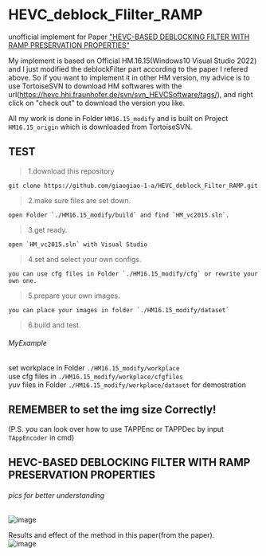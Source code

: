 # HEVC_deblock_FIilter_RAMP
unofficial implement for Paper ["HEVC-BASED DEBLOCKING FILTER WITH RAMP PRESERVATION PROPERTIES"](https://ieeexplore.ieee.org/document/7025744/)

My implement is based on Official HM.16.15(Windows10 Visual Studio 2022) and I just modified the deblockFilter part according to the paper I refered above.
So if you want to implement it in other HM version, my advice is to use TortoiseSVN to download HM softwares with the url(https://hevc.hhi.fraunhofer.de/svn/svn_HEVCSoftware/tags/), and right click on "check out" to download the version you like.

All my work is done in Folder `HM16.15_modify` and is built on Project `HM16.15_origin` which is downloaded from TortoiseSVN.

## TEST 
> 1.download this repository
```
git clone https://github.com/giaogiao-1-a/HEVC_deblock_Filter_RAMP.git
```
> 2.make sure files are set down.
```
open Folder `./HM16.15_modify/build` and find `HM_vc2015.sln`.
```
> 3.get ready.
```
open `HM_vc2015.sln` with Visual Studio
```
> 4.set and select your own configs.
```
you can use cfg files in Folder `./HM16.15_modify/cfg` or rewrite your own one.
```
> 5.prepare your own images.
```
you can place your images in folder `./HM16.15_modify/dataset`
```
> 6.build and test.
###### MyExample
set workplace in Folder `./HM16.15_modify/workplace`  
use cfg files in `./HM16.15_modify/workplace/cfgfiles`  
yuv files in Folder `./HM16.15_modify/workplace/dataset` for demostration  
## REMEMBER to set the img size Correctly!
(P.S. you can look over how to use TAPPEnc or TAPPDec by input `TAppEncoder` in cmd)  

## HEVC-BASED DEBLOCKING FILTER WITH RAMP PRESERVATION PROPERTIES

###### pics for better understanding  
![image](https://github.com/giaogiao-1-a/HEVC_deblock_FIilter_RAMP/blob/main/demo.PNG)  

Results and effect of the method in this paper(from the paper).  
![image](https://github.com/giaogiao-1-a/HEVC_deblock_FIilter_RAMP/blob/main/demo2.PNG)  





